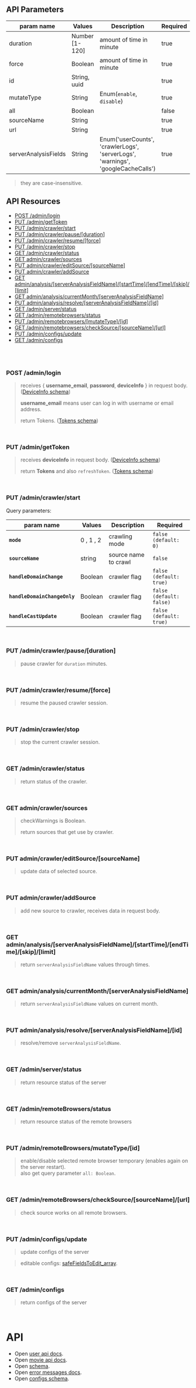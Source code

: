 ## API Parameters

| param name           | Values         | Description                                                                     | Required |
|----------------------|----------------|---------------------------------------------------------------------------------|----------|
| duration             | Number [1-120] | amount of time in minute                                                        | true     |
| force                | Boolean        | amount of time in minute                                                        | true     |
| id                   | String, uuid   |                                                                                 | true     |
| mutateType           | String         | Enum(`enable`, `disable`)                                                       | true     |
| all                  | Boolean        |                                                                                 | false    |
| sourceName           | String         |                                                                                 | true     |
| url                  | String         |                                                                                 | true     |
| serverAnalysisFields | String         | Enum('userCounts', 'crawlerLogs', 'serverLogs', 'warnings', 'googleCacheCalls') | true     |

> they are case-insensitive.


## API Resources

- [POST /admin/login](#post-adminlogin)
- [PUT /admin/getToken](#put-admingettoken)
- [PUT /admin/crawler/start](#put-admincrawlerstart)
- [PUT /admin/crawler/pause/[duration]](#put-admincrawlerpauseduration)
- [PUT /admin/crawler/resume/[force]](#put-admincrawlerresumeforce)
- [PUT /admin/crawler/stop](#put-admincrawlerstop)
- [GET /admin/crawler/status](#get-admincrawlerstatus)
- [GET admin/crawler/sources](#get-admincrawlersources)
- [PUT admin/crawler/editSource/[sourceName]](#put-admincrawlereditsourcesourcename)
- [PUT admin/crawler/addSource](#put-admincrawleraddsource)
- [GET admin/analysis/[serverAnalysisFieldName]/[startTime]/[endTime]/[skip]/[limit]](#get-adminanalysisserveranalysisfieldnamestarttimeendtimeskiplimit)
- [GET admin/analysis/currentMonth/[serverAnalysisFieldName]](#get-adminanalysiscurrentmonthserveranalysisfieldname)
- [PUT admin/analysis/resolve/[serverAnalysisFieldName]/[id]](#put-adminanalysisresolveserveranalysisfieldnameid)
- [GET /admin/server/status](#get-adminserverstatus)
- [GET /admin/remotebrowsers/status](#get-adminremotebrowsersstatus)
- [PUT /admin/remotebrowsers/[mutateType]/[id]](#put-adminremotebrowsersmutatetypeid)
- [GET /admin/remotebrowsers/checkSource/[sourceName]/[url]](#get-adminremotebrowserschecksourcesourcenameurl)
- [PUT /admin/configs/update](#put-adminconfigsupdate)
- [GET /admin/configs](#get-adminconfigs)

<br />
<br />


### POST /admin/login
> receives { __username_email__, __password__, __deviceInfo__ } in request body. ([DeviceInfo schema](SCHEMA.README.md#Device-Info))
>
> __username_email__ means user can log in with username or email address.
>
> return Tokens. ([Tokens schema](SCHEMA.README.md#Tokens))

<br/>


### PUT /admin/getToken
> receives __deviceInfo__ in request body. ([DeviceInfo schema](SCHEMA.README.md#Device-Info))
>
> return __Tokens__ and also `refreshToken`. ([Tokens schema](SCHEMA.README.md#Tokens))

<br/>


### PUT /admin/crawler/start

Query parameters:

| param name                   | Values    | Description          | Required                 |
|------------------------------|-----------|----------------------|--------------------------|
| **`mode`**                   | 0 , 1 , 2 | crawling mode        | `false (default: 0)`     |
| **`sourceName`**             | string    | source name to crawl | `false`                  |
| **`handleDomainChange`**     | Boolean   | crawler flag         | `false (default: true)`  |
| **`handleDomainChangeOnly`** | Boolean   | crawler flag         | `false (default: false)` |
| **`handleCastUpdate`**       | Boolean   | crawler flag         | `false (default: true)`  |

<br />

### PUT /admin/crawler/pause/[duration]
> pause crawler for `duration` minutes.

<br />

### PUT /admin/crawler/resume/[force]
> resume the paused crawler session.

<br />

### PUT /admin/crawler/stop
> stop the current crawler session.

<br />

### GET /admin/crawler/status
> return status of the crawler.

<br />


### GET admin/crawler/sources
> checkWarnings is Boolean.
> 
> return sources that get use by crawler.

<br />


### PUT admin/crawler/editSource/[sourceName]
> update data of selected source.

<br />


### PUT admin/crawler/addSource
> add new source to crawler, receives data in request body.

<br />


### GET admin/analysis/[serverAnalysisFieldName]/[startTime]/[endTime]/[skip]/[limit]
> return `serverAnalysisFieldName` values through times.

<br />


### GET admin/analysis/currentMonth/[serverAnalysisFieldName]
> return `serverAnalysisFieldName` values on current month.

<br />

### PUT admin/analysis/resolve/[serverAnalysisFieldName]/[id]
> resolve/remove `serverAnalysisFieldName`.

<br />


### GET /admin/server/status
> return resource status of the server

<br />


### GET /admin/remoteBrowsers/status
> return resource status of the remote browsers

<br />


### PUT /admin/remoteBrowsers/mutateType/[id]
> enable/disable selected remote browser temporary (enables again on the server restart).<br />
> also get query parameter `all: Boolean`. 

<br />

### GET /admin/remoteBrowsers/checkSource/[sourceName]/[url]
> check source works on all remote browsers.

<br />

### PUT /admin/configs/update
> update configs of the server

> editable configs: [safeFieldsToEdit_array](../src/config/configsDb.js).

<br />

### GET /admin/configs
> return configs of the server

<br />

# API
- Open [user api docs](API.USER.README.md).
- Open [movie api docs](API.MOVIES.README.md).
- Open [schema](SCHEMA.README.md).
- Open [error messages docs](ERRORMESSAGE.README.md).
- Open [configs schema](CONFIGS.README.md).